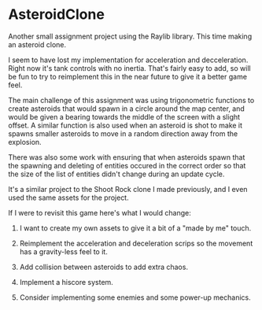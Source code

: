 # AsteroidClone
Another small assignment project using the Raylib library. This time making an asteroid clone.

I seem to have lost my implementation for acceleration and decceleration. Right now it's tank controls with no inertia. That's fairly easy to add, so will be fun to try to reimplement this in the near future to give it a better game feel.

The main challenge of this assignment was using trigonometric functions to create asteroids that would spawn in a circle around the map center, and would be given a bearing towards the middle of the screen with a slight offset. A similar function is also used when an asteroid is shot to make it spawns smaller asteroids to move in a random direction away from the explosion.

There was also some work with ensuring that when asteroids spawn that the spawning and deleting of entities occured in the correct order so that the size of the list of entities didn't change during an update cycle.

It's a similar project to the Shoot Rock clone I made previously, and I even used the same assets for the project.

If I were to revisit this game here's what I would change:

1) I want to create my own assets to give it a bit of a "made by me" touch.

2) Reimplement the acceleration and deceleration scrips so the movement has a gravity-less feel to it.

3) Add collision between asteroids to add extra chaos.

4) Implement a hiscore system.

5) Consider implementing some enemies and some power-up mechanics.